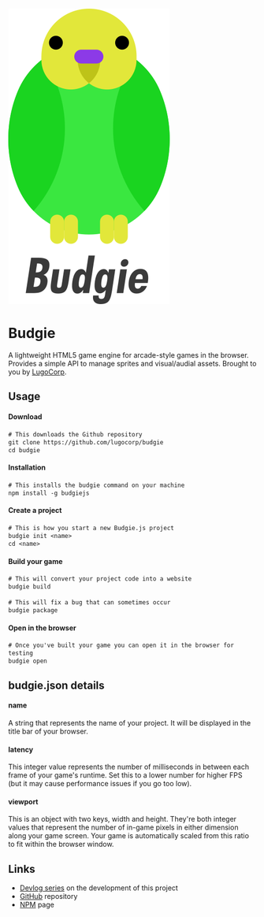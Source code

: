 
![Budgie logo](./budgie.svg)

# Budgie
A lightweight HTML5 game engine for arcade-style games in the browser.
Provides a simple API to manage sprites and visual/audial assets.
Brought to you by [LugoCorp](http://lugocorp.net).

## Usage
#### Download
```
# This downloads the Github repository
git clone https://github.com/lugocorp/budgie
cd budgie
```

#### Installation
```
# This installs the budgie command on your machine
npm install -g budgiejs
```

#### Create a project
```
# This is how you start a new Budgie.js project
budgie init <name>
cd <name>
```

#### Build your game
```
# This will convert your project code into a website
budgie build

# This will fix a bug that can sometimes occur
budgie package
```

#### Open in the browser
```
# Once you've built your game you can open it in the browser for testing
budgie open
```

## budgie.json details
#### name
A string that represents the name of your project.
It will be displayed in the title bar of your browser.

#### latency
This integer value represents the number of milliseconds in between each frame of your game's runtime. Set this to a lower number for higher FPS (but it may cause performance issues if you go too low).

#### viewport
This is an object with two keys, width and height. They're both integer values that represent the number of in-game pixels in either dimension along your game screen. Your game is automatically scaled from this ratio to fit within the browser window.

## Links
- [Devlog series](https://www.youtube.com/watch?v=pwEzWqjwZ_0) on the development of this project
- [GitHub](https://github.com/lugocorp/budgie) repository
- [NPM](https://www.npmjs.com/package/budgiejs) page
